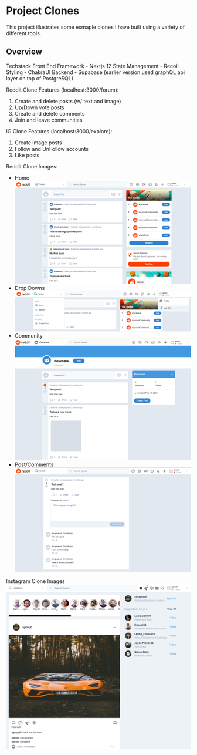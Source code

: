 # Project Clones

This project illustrates some exmaple clones I have built using a variety of different tools.

## Overview
Techstack
Front End Framework - Nextjs 12
State Management - Recoil
Styling - ChakraUI
Backend - Supabase (earlier version used graphQL api layer on top of PostgreSQL) 

Reddit Clone Features (localhost:3000/forum):
1. Create and delete posts (w/ text and image)
2. Up/Down vote posts
2. Create and delete comments
3. Join and leave communities

IG Clone Features (localhost:3000/explore):
1. Create image posts
2. Follow and UnFollow accounts
3. Like posts


Reddit Clone Images:
* Home
![alt text](https://github.com/javant4/clones/blob/main/github-images/reddit-home.PNG?raw=true)
* Drop Downs
![alt text](https://github.com/javant4/clones/blob/main/github-images/reddit-drawers.PNG?raw=true)
* Community
![alt text](https://github.com/javant4/clones/blob/main/github-images/reddit-community.PNG?raw=true)
* Post/Comments
![alt-text](https://github.com/javant4/clones/blob/main/github-images/reddit-post.PNG?raw=true)

Instagram Clone Images
![alt text](https://github.com/javant4/clones/blob/main/github-images/IG-home.PNG?raw=true)
